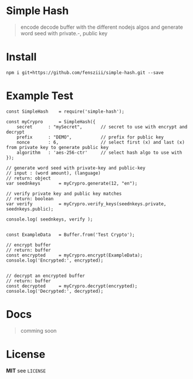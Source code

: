 # Simple Hash
> encode decode buffer with the different nodejs algos and generate word seed with private.-, public key

# Install

```
npm i git+https://github.com/fensziii/simple-hash.git --save
```

# Example Test

```node
const SimpleHash    = require('simple-hash');

const myCrypro      = SimpleHash({
    secret      : "mySecret",       // secret to use with encrypt and decrypt
    prefix      : "DEMO",           // prefix for public key
    nonce       : 6,                // select first (x) and last (x) from private key to generate public key
    algorithm   : 'aes-256-ctr'     // select hash algo to use with 
});  

// generate word seed with private-key and public-key
// input : (word amount), (language)
// return: object
var seednkeys       = myCrypro.generate(12, "en");

// verify private key and public key matches
// return: boolean
var verify          = myCrypro.verify_keys(seednkeys.private, seednkeys.public);

console.log( seednkeys, verify );


const ExampleData   = Buffer.from('Test Crypto');

// encrypt buffer
// return: buffer
const encrypted     = myCrypro.encrypt(ExampleData);
console.log('Encrypted:', encrypted);


// decrypt an encrypted buffer
// return: buffer
const decrypted     = myCrypro.decrypt(encrypted);
console.log('Decrypted:', decrypted);
```

# Docs

> comming soon

# License

**MIT** see `LICENSE`
